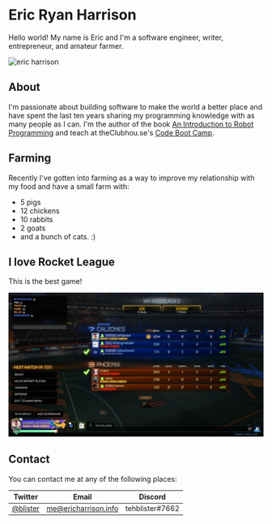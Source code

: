 # Eric Ryan Harrison
Hello world! My name is Eric and I'm a software engineer, writer, 
entrepreneur, and amateur farmer. 

![eric harrison](https://en.gravatar.com/userimage/7468766/1edb82c28db31df0b101ec318d5ba728.jpg?size=200)

## About

I'm passionate about building software to make the world a 
better place and have spent the last ten years sharing my programming
knowledge with as many people as I can. I'm the author of the book
[An Introduction to Robot Programming](https://www.amazon.com/Introduction-Robot-Programming-Robots-MRK-2/dp/1977685587) and teach 
at theClubhou.se's [Code Boot Camp](https://www.theclubhou.se/code-boot-camp).

## Farming

Recently I've gotten into farming as a way to improve my relationship with
my food and have a small farm with:

- 5 pigs
- 12 chickens
- 10 rabbits
- 2 goats
- and a bunch of cats. :)

## I love Rocket League

This is the best game!

![Rocket League scoreboard](https://raw.githubusercontent.com/CodeBootCamp13/MarkdownPortfolio/main/20210908222656_1.jpg?raw=true)

## Contact

You can contact me at any of the following places:

| Twitter | Email | Discord |
|---------|-------|---------|
| [@blister](https://twitter.com/blister) | me@ericharrison.info | tehblister#7662 |
